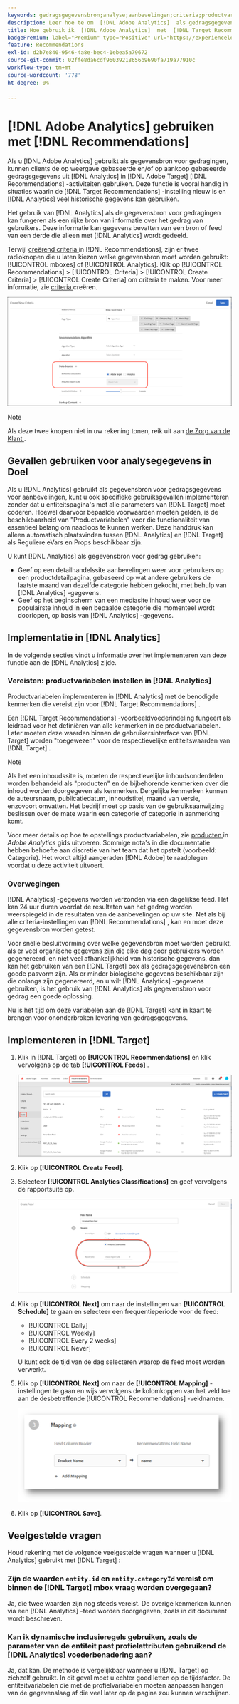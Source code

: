 ```yaml
---
keywords: gedragsgegevensbron;analyse;aanbevelingen;criteria;productvariabelen
description: Leer hoe te om  [!DNL Adobe Analytics]  als gedragsgegevensbron te gebruiken om op mening-gebaseerde en/of op aankoop-Gebaseerde gedragsgegevens van  [!DNL Analytics]  in  [!DNL Target Recommendations] te gebruiken.
title: Hoe gebruik ik  [!DNL Adobe Analytics]  met  [!DNL Target Recommendations]?
badgePremium: label="Premium" type="Positive" url="https://experienceleague.adobe.com/docs/target/using/introduction/intro.html?lang=en#premium newtab=true" tooltip="Kijk wat er in Target Premium is opgenomen."
feature: Recommendations
exl-id: d2b7e840-9546-4a8e-bec4-1ebea5a79672
source-git-commit: 02ffe8da6cdf96039218656b9690fa719a77910c
workflow-type: tm+mt
source-wordcount: '778'
ht-degree: 0%

---
```


# [!DNL Adobe Analytics] gebruiken met [!DNL Recommendations]

Als u [!DNL Adobe Analytics] gebruikt als gegevensbron voor gedragingen, kunnen clients de op weergave gebaseerde en/of op aankoop gebaseerde gedragsgegevens uit [!DNL Analytics] in [!DNL Adobe Target] [!DNL Recommendations] -activiteiten gebruiken. Deze functie is vooral handig in situaties waarin de [!DNL Target Recommendations] -instelling nieuw is en [!DNL Analytics] veel historische gegevens kan gebruiken.

Het gebruik van [!DNL Analytics] als de gegevensbron voor gedragingen kan fungeren als een rijke bron van informatie over het gedrag van gebruikers. Deze informatie kan gegevens bevatten van een bron of feed van een derde die alleen met [!DNL Analytics] wordt gedeeld.

Terwijl [ creërend criteria ](/help/main/c-recommendations/c-algorithms/create-new-algorithm.md) in [!DNL Recommendations], zijn er twee radioknopen die u laten kiezen welke gegevensbron moet worden gebruikt: [!UICONTROL mboxes] of [!UICONTROL Analytics]. Klik op [!UICONTROL Recommendations] > [!UICONTROL Criteria] > [!UICONTROL Create Criteria] > [!UICONTROL Create Criteria] om criteria te maken. Voor meer informatie, zie [ criteria ](/help/main/c-recommendations/c-algorithms/create-new-algorithm.md) creëren.

![ Van het Gedrag gegevensbronknopen ](assets/behavioral-data-source.png)

>[!NOTE]
>
>Als deze twee knopen niet in uw rekening tonen, reik uit aan [ de Zorg van de Klant ](/help/main/cmp-resources-and-contact-information.md#reference_ACA3391A00EF467B87930A450050077C).

## Gevallen gebruiken voor analysegegevens in Doel

Als u [!DNL Analytics] gebruikt als gegevensbron voor gedragsgegevens voor aanbevelingen, kunt u ook specifieke gebruiksgevallen implementeren zonder dat u entiteitspagina&#39;s met alle parameters van [!DNL Target] moet coderen. Hoewel daarvoor bepaalde voorwaarden moeten gelden, is de beschikbaarheid van &quot;Productvariabelen&quot; voor die functionaliteit van essentieel belang om naadloos te kunnen werken. Deze handdruk kan alleen automatisch plaatsvinden tussen [!DNL Analytics] en [!DNL Target] als Reguliere eVars en Props beschikbaar zijn.

U kunt [!DNL Analytics] als gegevensbron voor gedrag gebruiken:

* Geef op een detailhandelssite aanbevelingen weer voor gebruikers op een productdetailpagina, gebaseerd op wat andere gebruikers de laatste maand van dezelfde categorie hebben gekocht, met behulp van [!DNL Analytics] -gegevens.
* Geef op het beginscherm van een mediasite inhoud weer voor de populairste inhoud in een bepaalde categorie die momenteel wordt doorlopen, op basis van [!DNL Analytics] -gegevens.

## Implementatie in [!DNL Analytics]

In de volgende secties vindt u informatie over het implementeren van deze functie aan de [!DNL Analytics] zijde.

### Vereisten: productvariabelen instellen in [!DNL Analytics]

Productvariabelen implementeren in [!DNL Analytics] met de benodigde kenmerken die vereist zijn voor [!DNL Target Recommendations] .

Een [!DNL Target Recommendations] -voorbeeldvoederindeling fungeert als leidraad voor het definiëren van alle kenmerken in de productvariabelen. Later moeten deze waarden binnen de gebruikersinterface van [!DNL Target] worden &quot;toegewezen&quot; voor de respectievelijke entiteitswaarden van [!DNL Target] .

>[!NOTE]
>
>Als het een inhoudssite is, moeten de respectievelijke inhoudsonderdelen worden behandeld als &quot;producten&quot; en de bijbehorende kenmerken over die inhoud worden doorgegeven als kenmerken. Dergelijke kenmerken kunnen de auteursnaam, publicatiedatum, inhoudstitel, maand van versie, enzovoort omvatten. Het bedrijf moet op basis van de gebruiksaanwijzing beslissen over de mate waarin een categorie of categorie in aanmerking komt.

Voor meer details op hoe te opstellings productvariabelen, zie [ producten ](https://experienceleague.adobe.com/docs/analytics/implementation/vars/page-vars/products.html) in *Adobe Analytics* gids uitvoeren. Sommige nota&#39;s in die documentatie hebben behoefte aan discretie van het team dat het opstelt (voorbeeld: Categorie). Het wordt altijd aangeraden [!DNL Adobe] te raadplegen voordat u deze activiteit uitvoert.

### Overwegingen

[!DNL Analytics] -gegevens worden verzonden via een dagelijkse feed. Het kan 24 uur duren voordat de resultaten van het gedrag worden weerspiegeld in de resultaten van de aanbevelingen op uw site. Net als bij alle criteria-instellingen van [!DNL Recommendations] , kan en moet deze gegevensbron worden getest.

Voor snelle besluitvorming over welke gegevensbron moet worden gebruikt, als er veel organische gegevens zijn die elke dag door gebruikers worden gegenereerd, en niet veel afhankelijkheid van historische gegevens, dan kan het gebruiken van een [!DNL Target] box als gedragsgegevensbron een goede pasvorm zijn. Als er minder biologische gegevens beschikbaar zijn die onlangs zijn gegenereerd, en u wilt [!DNL Analytics] -gegevens gebruiken, is het gebruik van [!DNL Analytics] als gegevensbron voor gedrag een goede oplossing.

Nu is het tijd om deze variabelen aan de [!DNL Target] kant in kaart te brengen voor ononderbroken levering van gedragsgegevens.

## Implementeren in [!DNL Target]

1. Klik in [!DNL Target] op **[!UICONTROL Recommendations]** en klik vervolgens op de tab **[!UICONTROL Feeds]** .

   ![ Doopfeeds ](/help/main/c-recommendations/c-algorithms/assets/feeds-tab.png)

1. Klik op **[!UICONTROL Create Feed]**.

1. Selecteer **[!UICONTROL Analytics Classifications]** en geef vervolgens de rapportsuite op.

   ![ de optie van de Classificaties van Analytics ](/help/main/c-recommendations/c-algorithms/assets/analytics-classifications.png)

1. Klik op **[!UICONTROL Next]** om naar de instellingen van **[!UICONTROL Schedule]** te gaan en selecteer een frequentieperiode voor de feed:

   * [!UICONTROL Daily]
   * [!UICONTROL Weekly]
   * [!UICONTROL Every 2 weeks]
   * [!UICONTROL Never]

   U kunt ook de tijd van de dag selecteren waarop de feed moet worden verwerkt.

1. Klik op **[!UICONTROL Next]** om naar de **[!UICONTROL Mapping]** -instellingen te gaan en wijs vervolgens de kolomkoppen van het veld toe aan de desbetreffende [!UICONTROL Recommendations] -veldnamen.

   ![ de sectie van de Toewijzing ](/help/main/c-recommendations/c-algorithms/assets/mapping.png)

1. Klik op **[!UICONTROL Save]**.

## Veelgestelde vragen

Houd rekening met de volgende veelgestelde vragen wanneer u [!DNL Analytics] gebruikt met [!DNL Target] :

### Zijn de waarden `entity.id` en `entity.categoryId` vereist om binnen de [!DNL Target] mbox vraag worden overgegaan?

Ja, die twee waarden zijn nog steeds vereist. De overige kenmerken kunnen via een [!DNL Analytics] -feed worden doorgegeven, zoals in dit document wordt beschreven.

### Kan ik dynamische inclusieregels gebruiken, zoals de parameter van de entiteit past profielattributen gebruikend de [!DNL Analytics] voederbenadering aan?

Ja, dat kan. De methode is vergelijkbaar wanneer u [!DNL Target] op zichzelf gebruikt. In dit geval moet u echter goed letten op de tijdsfactor. De entiteitvariabelen die met de profielvariabelen moeten aanpassen hangen van de gegevenslaag af die veel later op de pagina zou kunnen verschijnen.
